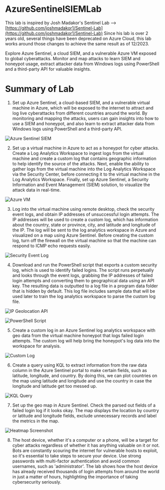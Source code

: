 # AzureSentinelSIEMLab
This lab is inspired by Josh Madakor's Sentinel Lab --> [https://github.com/joshmadakor1/Sentinel-Lab](https://github.com/joshmadakor1/Sentinel-Lab)
Since his lab is over 2 years old, several things have been deprecated on Azure Cloud, this lab works around those changes to achieve the same result as of 12/2023. 


Explore Azure Sentinel, a cloud SIEM, and a vulnerable Azure VM exposed to global cyberattacks. Monitor and map attacks to learn SIEM and honeypot usage, extract attacker data from Windows logs using PowerShell and a third-party API for valuable insights.

# Summary of Lab 
1. Set up Azure Sentinel, a cloud-based SIEM, and a vulnerable virtual machine in Azure, which will be exposed to the internet to attract and log live cyberattacks from different countries around the world. By monitoring and mapping the attacks, users can gain insights into how to use a SIEM and honeypot, and also learn to extract attacker data from Windows logs using PowerShell and a third-party API.

![Azure Sentinel SIEM](screenshot/AzureSentinelSIEM.PNG)

2. Set up a virtual machine in Azure to act as a honeypot for cyber attacks. Create a Log Analytics Workspace to ingest logs from the virtual machine and create a custom log that contains geographic information to help identify the source of the attacks. Next, enable the ability to gather logs from the virtual machine into the Log Analytics Workspace via the Security Center, before connecting it to the virtual machine in the Log Analytics Workspace. Finally, set up Azure Sentinel, a Security Information and Event Management (SIEM) solution, to visualize the attack data in real-time.


![Azure VM](screenshot/HoneypotVM.PNG)

3. Log into the virtual machine using remote desktop, check the security event logs, and obtain IP addresses of unsuccessful login attempts. The IP addresses will be used to create a custom log, which has information about the country, state or province, city, and latitude and longitude of the IP. The log will be sent to the log analytics workspace in Azure and visualized on a map using Azure Sentinel. Before creating the custom log, turn off the firewall on the virtual machine so that the machine can respond to ICMP echo requests easily.


![Security Event Log](screenshot/WinEventLog.PNG)
   
4. Download and run the PowerShell script that exports a custom security log, which is used to identify failed logins. The script runs perpetually and looks through the event logs, grabbing the IP addresses of failed login attempts and converting them to geographical data using an API key. The resulting data is outputted to a log file in a program data folder that is hidden by default. This log file includes sample data that will be used later to train the log analytics workspace to parse the custom log file.


![IP Geolocation API](screenshot/IPGeolocationAPI.PNG)

![PowerShell Script](screenshot/PowerShellScript.PNG)
    
5. Create a custom log in an Azure Sentinel log analytics workspace with geo data from the virtual machine honeypot that logs failed login attempts. The custom log will help bring the honeypot's log data into the workspace for analysis. 


![Custom Log](screenshot/CustomLog.PNG)

6. Create a query using KQL to extract information from the raw data column in the Azure Sentinel portal to make certain fields, such as latitude, longitude, and country. By doing this, we can plot countries on the map using latitude and longitude and use the country in case the longitude and latitude get too messed up.


![KQL Query](screenshot/KQLQuery.PNG)
   
7. Set up the geo map in Azure Sentinel. Check the parsed out fields of a failed login log if it looks okay. The map displays the location by country or latitude and longitude fields, exclude unnecessary records and label the metrics in the map. 

![Heatmap Screenshot](screenshot/FailedRDP.PNG)

8. The host device, whether it's a computer or a phone, will be a target for cyber attacks regardless of whether it has anything valuable on it or not. Bots are constantly scouring the internet for vulnerable hosts to exploit, so it's essential to take steps to secure your device. Use strong passwords with multi-factor authentication and avoid common usernames, such as 'administrator'. The lab shows how the host device has already received thousands of login attempts from around the world in just a matter of hours, highlighting the importance of taking cybersecurity seriously.
